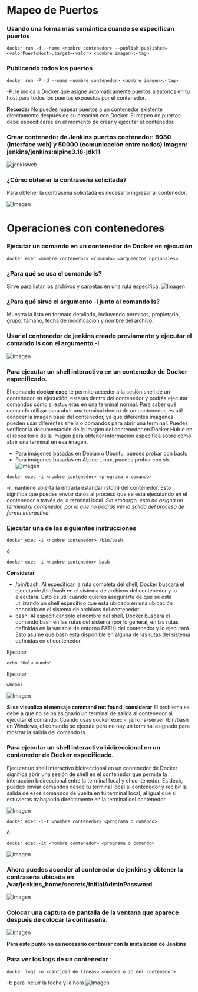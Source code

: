 # Mapeo de Puertos 
### Usando una forma más semántica cuando se especifican puertos

```
docker run -d --name <nombre contenedor> --publish published=<valorPuertoHost>,target=<valor> <nombre imagen>:<tag> 
```
### Publicando todos los puertos
```
docker run -P -d --name <nombre contenedor> <nombre imagen>:<tag> 
```

-P: le indica a Docker que asigne automáticamente puertos aleatorios en tu host para todos los puertos expuestos por el contenedor.

**Recordar**
No puedes mapear puertos a un contenedor existente directamente después de su creación con Docker. El mapeo de puertos debe especificarse en el momento de crear y ejecutar el contenedor.

### Crear contenedor de Jenkins puertos contenedor: 8080 (interface web) y 50000 (comunicación entre nodos) imagen: jenkins/jenkins:alpine3.18-jdk11

![jenkisweb](image.png)

### ¿Cómo obtener la contraseña solicitada?
Para obtener la contraseña solicitada es necesario ingresar al contenedor.

![Imagen](img/jenkins.PNG)

# Operaciones con contenedores

### Ejecutar un comando en un contenedor de Docker en ejecución
```
docker exec <nombre contenedor> <comando> <argumentos opcionales>
```

### ¿Para qué se usa el comando ls?
Sirve para listar los archivos y carpetas en una ruta específica.
![Imagen](img/ima1.png)
### ¿Para qué sirve el argumento -l junto al comando ls?
 Muestra la lista en formato detallado, incluyendo permisos, propietario, grupo, tamaño, fecha de modificación y nombre del archivo.
### Usar el contenedor de jenkins creado previamente y ejecutar el comando ls con el argumento -l
![Imagen](img/img2.png)


### Para ejecutar un shell interactivo en un contenedor de Docker especificado.
El comando **docker exec** te permite acceder a la sesión shell de un contenedor en ejecución, estarás dentro del contenedor y podrás ejecutar comandos como si estuvieras en una terminal normal. 
Para saber qué comando utilizar para abrir una terminal dentro de un contenedor, es útil conocer la imagen base del contenedor, ya que diferentes imágenes pueden usar diferentes shells o comandos para abrir una terminal. Puedes verificar la documentación de la imagen del contenedor en Docker Hub o en el repositorio de la imagen para obtener información específica sobre cómo abrir una terminal en esa imagen.
- Para imágenes basadas en Debian o Ubuntu, puedes probar con bash.
- Para imágenes basadas en Alpine Linux, puedes probar con sh.
![Imagen](img/jenkins-i.PNG)
```
docker exec -i <nombre contenedor> <programa o comando>
```
-i: mantiene abierta la entrada estándar (stdin) del contenedor. Esto significa que puedes enviar datos al proceso que se está ejecutando en el contenedor a través de la terminal local. *Sin embargo, esto no asigna un terminal al contenedor, por lo que no podrás ver la salida del proceso de forma interactiva.*

### Ejecutar una de las siguientes instrucciones
```
docker exec -i <nombre contenedor> /bin/bash 
```
ó
```
docker exec -i <nombre contenedor> bash 
```
**Considerar**
- /bin/bash: Al especificar la ruta completa del shell, Docker buscará el ejecutable /bin/bash en el sistema de archivos del contenedor y lo ejecutará. Esto es útil cuando quieres asegurarte de que se está utilizando un shell específico que está ubicado en una ubicación conocida en el sistema de archivos del contenedor. 
- bash: Al especificar solo el nombre del shell, Docker buscará el comando bash en las rutas del sistema (por lo general, en las rutas definidas en la variable de entorno PATH) del contenedor y lo ejecutará. Esto asume que bash está disponible en alguna de las rutas del sistema definidas en el contenedor.

Ejecutar
```
echo "Hola mundo"
```

Ejecutar
```
whoami
```
![Imagen](img/img3.png)

**Si se visualiza el mensaje command not found, considerar**
El problema se debe a que no se ha asignado un terminal de salida al contenedor al ejecutar el comando. Cuando usas docker exec -i jenkins-server /bin/bash en Windows, el comando se ejecuta pero no hay un terminal asignado para mostrar la salida del comando ls.


### Para ejecutar un shell interactivo bidireccional en un contenedor de Docker especificado.
Ejecutar un shell interactivo bidireccional en un contenedor de Docker significa abrir una sesión de shell en el contenedor que permite la interacción bidireccional entre la terminal local y el contenedor. Es decir, puedes enviar comandos desde tu terminal local al contenedor y recibir la salida de esos comandos de vuelta en tu terminal local, al igual que si estuvieras trabajando directamente en la terminal del contenedor.

![Imagen](img/jenkins-it.PNG)
```
docker exec -i-t <nombre contenedor> <programa o comando>
```
ó
```
docker exec -it <nombre contenedor> <programa o comando>
```
![Imagen](img/img4.png)

### Ahora puedes acceder al contenedor de jenkins y obtener la contraseña ubicada en /var/jenkins_home/secrets/initialAdminPassword

![Imagen](img/img5.png)


### Colocar una captura de pantalla de la ventana que aparece después de colocar la contraseña.
![Imagen](img/img6.png)


**Para este punto no es necesario continuar con la instalación de Jenkins**


### Para ver los logs de un contenedor

```
docker logs -n <cantidad de líneas> <nombre o id del contenedor> 
```
-t: para incluir la fecha y la hora
![Imagen](img/img7.png)





